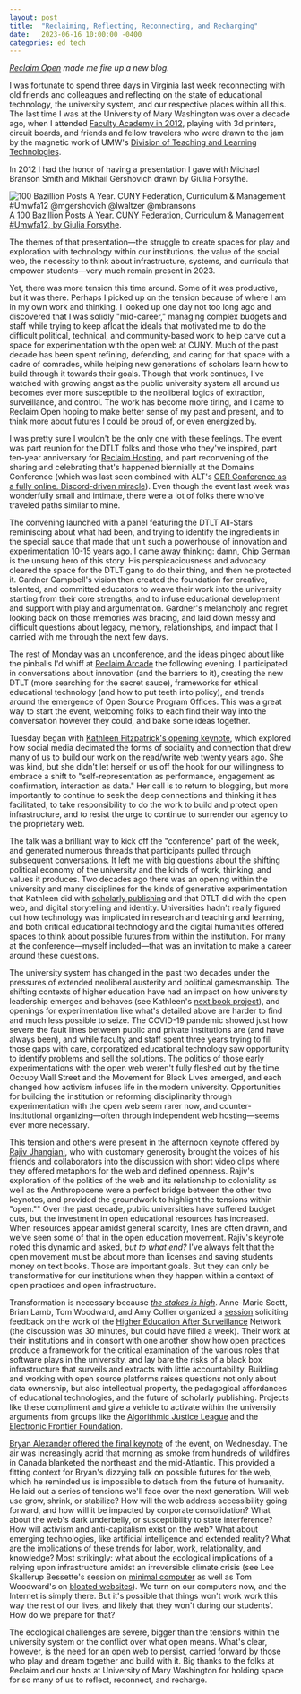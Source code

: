 ```yaml
---
layout: post
title:  "Reclaiming, Reflecting, Reconnecting, and Recharging"
date:   2023-06-16 10:00:00 -0400
categories: ed tech
---
```


*[Reclaim Open](https://reclaimopen.com/s) made me fire up a new blog.*

I was fortunate to spend three days in Virginia last week reconnecting with old friends and colleagues and reflecting on the state of educational technology, the university system, and our respective places within all this. The last time I was at the University of Mary Washington was over a decade ago, when I attended [Faculty Academy in 2012](https://eagleeye.umw.edu/2012/05/17/faculty-academy-showcases-teaching-and-learning-technologies/), playing with 3d printers, circuit boards,  and friends and fellow travelers who were drawn to the jam by the magnetic work of UMW's [Division of Teaching and Learning Technologies](http://umwdtlt.com/dtlt-blog/).

In 2012 I had the honor of having a presentation I gave with Michael Branson Smith and Mikhail Gershovich drawn by Giulia Forsythe.    

![100 Bazillion Posts A Year. CUNY Federation, Curriculum & Management #Umwfa12 @mgershovich @lwaltzer @mbransons](https://live.staticflickr.com/7239/7211801238_7928aa3dae_o.jpg)
<span class="caption">[A 100 Bazillion Posts A Year. CUNY Federation, Curriculum & Management #Umwfa12, by Giulia Forsythe](https://www.flickr.com/photos/gforsythe/7211801238).</span>

The themes of that presentation—the struggle to create spaces for play and exploration with technology within our institutions, the value of the social web, the necessity to think about infrastructure, systems, and curricula that empower students—very much remain present in 2023.

Yet, there was more tension this time around. Some of it was productive, but it was there. Perhaps I picked up on the tension because of where I am in my own work and thinking. I looked up one day not too long ago and discovered that I was solidly "mid-career," managing complex budgets and staff while trying to keep afloat the ideals that motivated me to do the difficult political, technical, and community-based work to help carve out a space for experimentation with the open web at CUNY. Much of the past decade has been spent refining, defending, and caring for that space with a cadre of comrades, while helping new generations of scholars learn how to build through it towards their goals. Though that work continues, I've watched with growing angst as the public university system all around us becomes ever more susceptible to the neoliberal logics of extraction, surveillance, and control. The work has become more tiring, and I came to Reclaim Open hoping to make better sense of my past and present, and to think more about futures I could be proud of, or even energized by.     

I was pretty sure I wouldn't be the only one with these feelings. The event was part reunion for the DTLT folks and those who they've inspired, part ten-year anniversary for [Reclaim Hosting](https://reclaimhosting.com/), and part reconvening of the sharing and celebrating that's happened biennially at the Domains Conference (which was last seen combined with ALT's [OER Conference as a fully online, Discord-driven miracle](https://oerxdomains21.org/day1.html)). Even though the event last week was wonderfully small and intimate, there were a lot of folks there who've traveled paths similar to mine.

The convening launched with a panel featuring the DTLT All-Stars reminiscing about what had been, and trying to identify the ingredients in the special sauce that made that unit such a powerhouse of innovation and experimentation 10-15 years ago. I came away thinking: damn, Chip German is the unsung hero of this story. His perspicaciousness and advocacy cleared the space for the DTLT gang to do their thing, and then he protected it. Gardner Campbell's vision then created the foundation for creative, talented, and committed educators to weave their work into the university starting from their core strengths, and to infuse educational development and support with play and argumentation. Gardner's melancholy and regret looking back on those memories was bracing, and laid down messy and difficult questions about legacy, memory, relationships, and impact that I carried with me through the next few days.

The rest of Monday was an unconference, and the ideas pinged about like the pinballs I'd whiff at [Reclaim Arcade](https://reclaimarcade.com/) the following evening. I participated in conversations about innovation (and the barriers to it), creating the new DTLT (more searching for the secret sauce), frameworks for ethical educational technology (and how to put teeth into policy), and trends around the emergence of Open Source Program Offices. This was a great way to start the event, welcoming folks to each find their way into the conversation however they could, and bake some ideas together.

Tuesday began with [Kathleen Fitzpatrick's opening keynote](https://kfitz.info/practicing/), which explored how social media decimated the forms of sociality and connection that drew many of us to build our work on the read/write web twenty years ago. She was kind, but she didn't let herself or us off the hook for our willingness to embrace a shift to "self-representation as performance, engagement as confirmation, interaction as data." Her call is to return to blogging, but more importantly to continue to seek the deep connections and thinking it has facilitated, to take responsibility to do the work to build and protect open infrastructure, and to resist the urge to continue to surrender our agency to the proprietary web.

The talk was a brilliant way to kick off the "conference" part of the week, and generated numerous threads that participants pulled through subsequent conversations. It left me with big questions about the shifting political economy of the university and the kinds of work, thinking, and values it produces. Two decades ago there was an opening within the university and many disciplines for the kinds of generative experimentation that Kathleen did with [scholarly publishing](https://mcpress.media-commons.org/plannedobsolescence/) and that DTLT did with the open web, and digital storytelling and identity. Universities hadn't really figured out how technology was implicated in research and teaching and learning, and both critical educational technology and the digital humanities offered spaces to think about possible futures from within the institution. For many at the conference—myself included—that was an invitation to make a career around these questions.

The university system has changed in the past two decades under the pressures of extended neoliberal austerity and political gamesmanship. The shifting contexts of higher education have had an impact on how university leadership emerges and behaves (see Kathleen's [next book project](https://leadinggenerously.hcommons.org/)), and openings for experimentation like what's detailed above are harder to find and much less possible to seize. The COVID-19 pandemic showed just how severe the fault lines between public and private institutions are (and have always been), and while faculty and staff spent three years trying to fill those gaps with care, corporatized educational technology saw opportunity to identify problems and sell the solutions. The politics of those early experimentations with the open web weren't fully fleshed out by the time Occupy Wall Street and the Movement for Black Lives emerged, and each changed how activism infuses life in the modern university. Opportunities for building the institution or reforming disciplinarity through experimentation with the open web seem rarer now, and counter-institutional organizing—often through independent web hosting—seems ever more necessary.

This tension and others were present in the afternoon keynote offered by [Rajiv Jhangiani](https://rajivjhangiani.com/), who with customary generosity brought the voices of his friends and collaborators into the discussion with short video clips where they offered metaphors for the web and defined openness. Rajiv's exploration of the politics of the web and its relationship to coloniality as well as the Anthropocene were a perfect bridge between the other two keynotes, and provided the groundwork to highlight the tensions within "open."" Over the past decade, public universities have suffered budget cuts, but the investment in open educational resources has increased. When resources appear amidst general scarcity, lines are often drawn, and we've seen some of that in the open education movement. Rajiv's keynote noted this dynamic and asked, *but to what end?* I've always felt that the open movement must be about more than licenses and saving students money on text books. Those are important goals. But they can only be transformative for our institutions when they happen within a context of open practices and open infrastructure.

Transformation is necessary because [*the stakes is high*](https://www.youtube.com/watch?v=BhJCMKXzGv8). Anne-Marie Scott, Brian Lamb, Tom Woodward, and Amy Collier organized a [session](https://reclaimopen.com/surveillance-should-we-just-give-up/) soliciting feedback on the work of the [Higher Education After Surveillance](https://aftersurveillance.net/) Network (the discussion was 30 minutes, but could have filled a week). Their work at their institutions and in consort with one another show how open practices produce a framework for the critical examination of the various roles that software plays in the university, and lay bare the risks of a black box infrastructure that surveils and extracts with little accountability. Building and working with open source platforms raises questions not only about data ownership, but also intellectual property, the pedagogical affordances of educational technologies, and the future of scholarly publishing. Projects like these compliment and give a vehicle to activate within the university arguments from groups like the [Algorithmic Justice League](https://www.ajl.org/) and the [Electronic Frontier Foundation](https://www.eff.org/).  

[Bryan Alexander offered the final keynote](https://bryanalexander.org/education-and-technology/thinking-about-the-future-of-the-web/) of the event, on Wednesday. The air was increasingly acrid that morning as smoke from hundreds of wildfires in Canada blanketed the northeast and the mid-Atlantic. This provided a fitting context for Bryan's dizzying talk on possible futures for the web, which he reminded us is impossible to detach from the future of humanity. He laid out a series of tensions we'll face over the next generation. Will web use grow, shrink, or stabilize? How will the web address accessibility going forward, and how will it be impacted by corporate consolidation? What about the web's dark underbelly, or susceptibility to state interference? How will activism and anti-capitalism exist on the web? What about emerging technologies, like artificial intelligence and extended reality? What are the implications of these trends for labor, work, relationality, and knowledge? Most strikingly: what about the ecological implications of a relying upon infrastructure amidst an irreversible climate crisis (see Lee Skallerup Bessette's session on [minimal computer](https://reclaimopen.com/the-future-is-minimal/) as well as Tom Woodward's on [bloated websites](https://reclaimopen.com/your-website-is-a-slow-bloated-carbon-belching-monstrosity/)). We turn on our computers now, and the Internet is simply there. But it's possible that things won't work work this way the rest of our lives, and likely that they won't during our students'. How do we prepare for that?

The ecological challenges are severe, bigger than the tensions within the university system or the conflict over what open means. What's clear, however, is the need for an open web to persist, carried forward by those who play and dream together and build with it. Big thanks to the folks at Reclaim and our hosts at University of Mary Washington for holding space for so many of us to reflect, reconnect, and recharge.    
